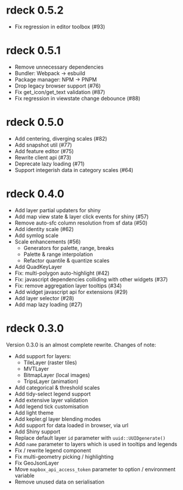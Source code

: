 # rdeck 0.5.2

- Fix regression in editor toolbox (#93)

# rdeck 0.5.1

- Remove unnecessary dependencies
- Bundler: Webpack -> esbuild
- Package manager: NPM -> PNPM
- Drop legacy browser support (#76)
- Fix get_icon/get_text validation (#87)
- Fix regression in viewstate change debounce (#88)

# rdeck 0.5.0

- Add centering, diverging scales (#82)
- Add snapshot util (#77)
- Add feature editor (#75)
- Rewrite client api (#73)
- Deprecate lazy loading (#71)
- Support integerish data in category scales (#64)

# rdeck 0.4.0

- Add layer partial updaters for shiny
- Add map view state & layer click events for shiny (#57)
- Remove auto-sfc column resolution from sf data (#50)
- Add identity scale (#62)
- Add symlog scale
- Scale enhancements (#56)
  - Generators for palette, range, breaks
  - Palette & range interpolation
  - Refactor quantile & quantize scales
- Add QuadKeyLayer
- Fix: multi-polygon auto-highlight (#42)
- Fix: javascript dependencies colliding with other widgets (#37)
- Fix: remove aggregation layer tooltips (#34)
- Add widget javascript api for extensions (#29)
- Add layer selector (#28)
- Add map lazy loading (#27)

# rdeck 0.3.0

Version 0.3.0 is an almost complete rewrite. Changes of note:

- Add support for layers:
  - TileLayer (raster tiles)
  - MVTLayer
  - BitmapLayer (local images)
  - TripsLayer (animation)
- Add categorical & threshold scales
- Add tidy-select legend support
- Add extensive layer validation
- Add legend tick customisation
- Add light theme
- Add kepler.gl layer blending modes
- Add support for data loaded in browser, via url
- Add Shiny support
- Replace default layer `id` parameter with `uuid::UUIDgenerate()`
- Add `name` parameter to layers which is used in tooltips and legends
- Fix / rewrite legend component
- Fix multi-geometry picking / highlighting
- Fix GeoJsonLayer
- Move `mapbox_api_access_token` parameter to option / environment variable
- Remove unused data on serialisation
